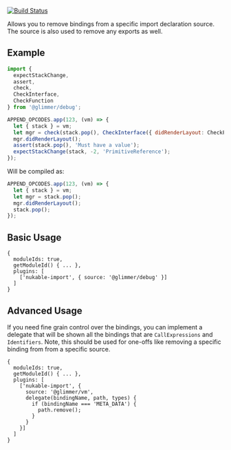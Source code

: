 [![Build Status](https://travis-ci.org/chadhietala/babel-plugin-nukable-import.svg?branch=master)](https://travis-ci.org/chadhietala/babel-plugin-nukable-import)

Allows you to remove bindings from a specific import declaration source. The source is also used to remove any exports as well.

## Example

```js
import {
  expectStackChange,
  assert,
  check,
  CheckInterface,
  CheckFunction
} from '@glimmer/debug';

APPEND_OPCODES.app(123, (vm) => {
  let { stack } = vm;
  let mgr = check(stack.pop(), CheckInterface({ didRenderLayout: CheckFunction }));
  mgr.didRenderLayout();
  assert(stack.pop(), 'Must have a value');
  expectStackChange(stack, -2, 'PrimitiveReference');
});
```

Will be compiled as:

```js
APPEND_OPCODES.app(123, (vm) => {
  let { stack } = vm;
  let mgr = stack.pop();
  mgr.didRenderLayout();
  stack.pop();
});
```

## Basic Usage

```
{
  moduleIds: true,
  getModuleId() { ... },
  plugins: [
    ['nukable-import', { source: '@glimmer/debug' }]
  ]
}
```

## Advanced Usage

If you need fine grain control over the bindings, you can implement a delegate that will be shown all the bindings that are `CallExpressions` and `Identifiers`. Note, this should be used for one-offs like removing a specific binding from from a specific source.

```
{
  moduleIds: true,
  getModuleId() { ... },
  plugins: [
    ['nukable-import', {
      source: '@glimmer/vm',
      delegate(bindingName, path, types) {
        if (bindingName === 'META_DATA') {
          path.remove();
        }
      }
    }]
  ]
}
```
